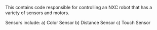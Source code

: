 This contains code responsible for controlling an NXC robot that has a variety of sensors and motors. 

Sensors include:
a) Color Sensor
b) Distance Sensor
c) Touch Sensor
